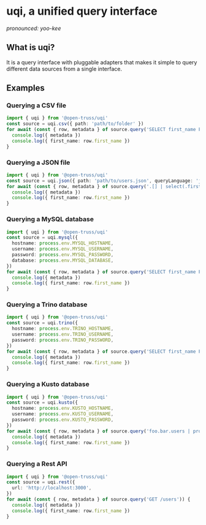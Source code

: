 # uqi, a unified query interface

_pronounced: yoo-kee_

## What is uqi?

It is a query interface with pluggable adapters that makes it simple to query different data sources from a single interface.

## Examples

### Querying a CSV file

```typescript
import { uqi } from '@open-truss/uqi'
const source = uqi.csv({ path: 'path/to/folder' })
for await (const { row, metadata } of source.query('SELECT first_name FROM users.csv')) {
  console.log({ metadata })
  console.log({ first_name: row.first_name })
}
```

### Querying a JSON file

```typescript
import { uqi } from '@open-truss/uqi'
const source = uqi.json({ path: 'path/to/users.json', queryLanguage: 'jq' })
for await (const { row, metadata } of source.query('.[] | select(.first_name | startswith("J")) | .first_name')) {
  console.log({ metadata })
  console.log({ first_name: row.first_name })
}
```

### Querying a MySQL database

```typescript
import { uqi } from '@open-truss/uqi'
const source = uqi.mysql({
  hostname: process.env.MYSQL_HOSTNAME,
  username: process.env.MYSQL_USERNAME,
  password: process.env.MYSQL_PASSWORD,
  database: process.env.MYSQL_DATABASE,
})
for await (const { row, metadata } of source.query('SELECT first_name FROM users')) {
  console.log({ metadata })
  console.log({ first_name: row.first_name })
}
```

### Querying a Trino database

```typescript
import { uqi } from '@open-truss/uqi'
const source = uqi.trino({
  hostname: process.env.TRINO_HOSTNAME,
  username: process.env.TRINO_USERNAME,
  password: process.env.TRINO_PASSWORD,
})
for await (const { row, metadata } of source.query('SELECT first_name FROM foo.bar.users')) {
  console.log({ metadata })
  console.log({ first_name: row.first_name })
}
```

### Querying a Kusto database

```typescript
import { uqi } from '@open-truss/uqi'
const source = uqi.kusto({
  hostname: process.env.KUSTO_HOSTNAME,
  username: process.env.KUSTO_USERNAME,
  password: process.env.KUSTO_PASSWORD,
})
for await (const { row, metadata } of source.query('foo.bar.users | project first_name')) {
  console.log({ metadata })
  console.log({ first_name: row.first_name })
}
```

### Querying a Rest API

```typescript
import { uqi } from '@open-truss/uqi'
const source = uqi.rest({
  url: 'http://localhost:3000',
})
for await (const { row, metadata } of source.query('GET /users')) {
  console.log({ metadata })
  console.log({ first_name: row.first_name })
}
```
